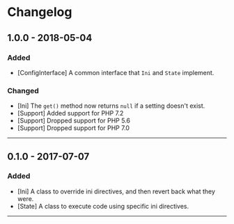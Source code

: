 Changelog
=========

## 1.0.0 - 2018-05-04

### Added

* [ConfigInterface] A common interface that `Ini` and `State` implement.

### Changed

* [Ini] The `get()` method now returns `null` if a setting doesn't exist.
* [Support] Added support for PHP 7.2
* [Support] Dropped support for PHP 5.6
* [Support] Dropped support for PHP 7.0

--------

## 0.1.0 - 2017-07-07

### Added

* [Ini] A class to override ini directives, and then revert back what they were.
* [State] A class to execute code using specific ini directives.

--------
